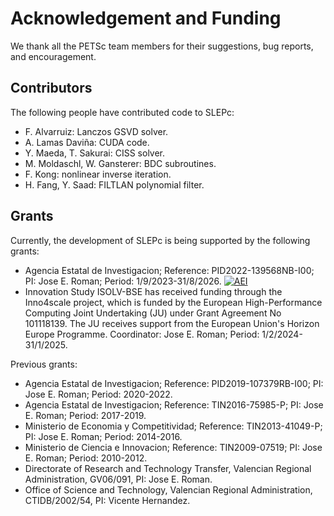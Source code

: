 # Acknowledgement and Funding

We thank all the PETSc team members for their suggestions, bug reports, and encouragement.

## Contributors

The following people have contributed code to SLEPc:

  * F. Alvarruiz: Lanczos GSVD solver.
  * A. Lamas Davi&ntilde;a: CUDA code.
  * Y. Maeda, T. Sakurai: CISS solver.
  * M. Moldaschl, W. Gansterer: BDC subroutines.
  * F. Kong: nonlinear inverse iteration.
  * H. Fang, Y. Saad: FILTLAN polynomial filter.

## Grants

Currently, the development of SLEPc is being supported by the following grants:

  * Agencia Estatal de Investigacion; Reference: PID2022-139568NB-I00; PI: Jose E. Roman; Period: 1/9/2023-31/8/2026. [![AEI](https://www.aei.gob.es/sites/default/files/page/imagen-institucional/Logo_AEI.jpg)](http://www.aei.gob.es)
  * Innovation Study ISOLV-BSE has received funding through the Inno4scale project, which is funded by the European High-Performance Computing Joint Undertaking (JU) under Grant Agreement No 101118139. The JU receives support from the European Union's Horizon Europe Programme. Coordinator: Jose E. Roman; Period: 1/2/2024-31/1/2025.

Previous grants:

  * Agencia Estatal de Investigacion; Reference: PID2019-107379RB-I00; PI: Jose E. Roman; Period: 2020-2022.
  * Agencia Estatal de Investigacion; Reference: TIN2016-75985-P; PI: Jose E. Roman; Period: 2017-2019.
  * Ministerio de Economia y Competitividad; Reference: TIN2013-41049-P; PI: Jose E. Roman; Period: 2014-2016.
  * Ministerio de Ciencia e Innovacion; Reference: TIN2009-07519; PI: Jose E. Roman; Period: 2010-2012.
  * Directorate of Research and Technology Transfer, Valencian Regional Administration, GV06/091, PI: Jose E. Roman.
  * Office of Science and Technology, Valencian Regional Administration, CTIDB/2002/54, PI: Vicente Hernandez.

